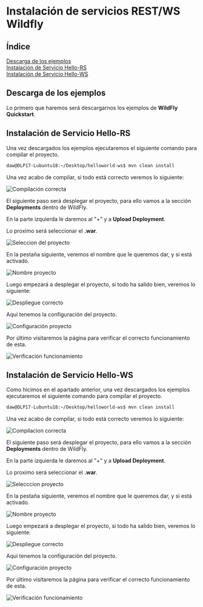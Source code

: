 # **Instalación de servicios REST/WS Wildfly**

## **Índice**
[Descarga de los ejemplos](#id1)<br>
[Instalación de Servicio Hello-RS](#id2)<br>
[Instalación de Servicio Hello-WS](#id3)

## **Descarga de los ejemplos**<a name = "id1"></a>
Lo primero que haremos será descargarnos los ejemplos de **WildFly Quickstart**.

## **Instalación de Servicio Hello-RS**<a name = "id2"></a>
Una vez descargados los ejemplos ejecutaremos el siguiente comando para compilar el proyecto.

```bash
daw@DLP17-Lubuntu18:~/Desktop/helloworld-ws$ mvn clean install
```

Una vez acabo de compilar, si todo está correcto veremos lo siguiente:

![Compilación correcta](/img/wildfly-s/1.png)

El siguiente paso será desplegar el proyecto, para ello vamos a la sección **Deployments** dentro de WildFly.

En la parte izquierda le daremos al "+" y a **Upload Deployment**.

Lo proximo será seleccionar el **.war**.

![Seleccion del proyecto](/img/wildfly-s/3.png)

En la pestaña siguiente, veremos el nombre que le queremos dar, y si está activado.

![Nombre proyecto](/img/wildfly-s/4.png)

Luego empezará a desplegar el proyecto, si todo ha salido bien, veremos lo siguiente:

![Despliegue correcto](/img/wildfly-s/5.png)

Aquí tenemos la configuración del proyecto.

![Configuración proyecto](/img/wildfly-s/6.png)

Por último visitaremos la página para verificar el correcto funcionamiento de esta.

![Verificación funcionamiento](/img/wildfly-s/7.png)

## **Instalación de Servicio Hello-WS**<a name = "id3"></a>
Como hicimos en el apartado anterior, una vez descargados los ejemplos ejecutaremos el siguiente comando para compilar el proyecto.

```bash
daw@DLP17-Lubuntu18:~/Desktop/helloworld-ws$ mvn clean install
```

Una vez acabo de compilar, si todo está correcto veremos lo siguiente:

![Compilacion correcta](/img/wildfly-s/2.png)

El siguiente paso será desplegar el proyecto, para ello vamos a la sección **Deployments** dentro de WildFly.

En la parte izquierda le daremos al "+" y a **Upload Deployment**.

Lo proximo será seleccionar el **.war**.

![Selecccion proyecto](/img/wildfly-s/8.png)

En la pestaña siguiente, veremos el nombre que le queremos dar, y si está activado.

![Nombre proyecto](/img/wildfly-s/9.png)

Luego empezará a desplegar el proyecto, si todo ha salido bien, veremos lo siguiente:

![Despliegue correcto](/img/wildfly-s/10.png)

Aquí tenemos la configuración del proyecto.

![Configuración proyecto](/img/wildfly-s/11.png)

Por último visitaremos la página para verificar el correcto funcionamiento de esta.

![Verificación funcionamiento](/img/wildfly-s/12.png)
